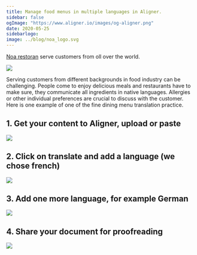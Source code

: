 ```yaml
---
title: Manage food menus in multiple languages in Aligner.
sidebar: false
ogImage: "https://www.aligner.io/images/og-aligner.png" 
date: 2020-05-25
sidebarlogo: 
image: ../blog/noa_logo.svg
---
```


[Noa restoran](https://www.noaresto.ee/en/) serve customers from oll over the world.

![](../2020-05-25-15-08-55.png)

Serving customers from different backgrounds in food industry can be challenging. People come to enjoy delicious meals and restaurants have to make sure, they communicate all ingredients in native languages. Allergies or other individual preferences are crucial to discuss with the customer. Here is one example of one of the fine dining menu translation practice.

## 1. Get your content to Aligner, upload or paste

![](../noa%20menu%20english.png)

## 2. Click on translate and add a language (we chose french)

![](../noa-restoran-french-menu.png)

## 3. Add one more language, for example German

![](../noa-resto-2-languages.png)

## 4. Share your document for proofreading

![](../fiverr-german.png)